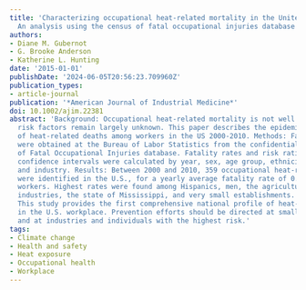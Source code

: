 ```yaml
---
title: 'Characterizing occupational heat-related mortality in the United States, 2000-2010:
  An analysis using the census of fatal occupational injuries database'
authors:
- Diane M. Gubernot
- G. Brooke Anderson
- Katherine L. Hunting
date: '2015-01-01'
publishDate: '2024-06-05T20:56:23.709960Z'
publication_types:
- article-journal
publication: '*American Journal of Industrial Medicine*'
doi: 10.1002/ajim.22381
abstract: 'Background: Occupational heat-related mortality is not well studied and
  risk factors remain largely unknown. This paper describes the epidemiological characteristics
  of heat-related deaths among workers in the US 2000-2010. Methods: Fatality data
  were obtained at the Bureau of Labor Statistics from the confidential on-site Census
  of Fatal Occupational Injuries database. Fatality rates and risk ratios with 95%
  confidence intervals were calculated by year, sex, age group, ethnicity, race, state,
  and industry. Results: Between 2000 and 2010, 359 occupational heat-related deaths
  were identified in the U.S., for a yearly average fatality rate of 0.22 per 1 million
  workers. Highest rates were found among Hispanics, men, the agriculture and construction
  industries, the state of Mississippi, and very small establishments. Conclusions:
  This study provides the first comprehensive national profile of heat-related deaths
  in the U.S. workplace. Prevention efforts should be directed at small businesses
  and at industries and individuals with the highest risk.'
tags:
- Climate change
- Health and safety
- Heat exposure
- Occupational health
- Workplace
---
```


